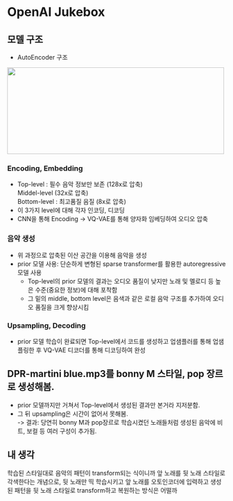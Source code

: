 # OpenAI Jukebox
## 모델 구조
* AutoEncoder 구조

<img src="https://user-images.githubusercontent.com/56261032/140885344-e62c78e4-06db-419d-b5f2-7a19eefba61e.png" width="500" height="200">

### Encoding, Embedding
* Top-level : 필수 음악 정보만 보존 (128x로 압축) <br>
  Middel-level (32x로 압축) <br>
  Bottom-level : 최고품질 음질 (8x로 압축)
* 이 3가지 level에 대해 각자 인코딩, 디코딩
* CNN을 통해 Encoding -> VQ-VAE를 통해 양자화 임베딩하여 오디오 압축
### 음악 생성
* 위 과정으로 압축된 이산 공간을 이용해 음악을 생성
* prior 모델 사용: 단순하게 변형된 sparse transformer를 활용한 autoregressive 모델 사용
  - Top-level의 prior 모델의 결과는 오디오 품질이 낮지만 노래 및 멜로디 등 높은 수준(중요한 정보)에 대해 포착함
  - 그 밑의 middle, bottom level은 음색과 같은 로컬 음악 구조를 추가하여 오디오 품질을 크게 향상시킴
### Upsampling, Decoding
* prior 모델 학습이 완료되면 Top-level에서 코드를 생성하고 업샘플러를 통해 업샘플링한 후 VQ-VAE 디코더를 통해 디코딩하여 완성
## DPR-martini blue.mp3를 bonny M 스타일, pop 장르로 생성해봄.
* prior 모델까지만 거쳐서 Top-level에서 생성된 결과만 본거라 지저분함.
* 그 뒤 upsampling은 시간이 없어서 못해봄. <br>
-> 결과: 당연히 bonny M과 pop장르로 학습시켰던 노래들처럼 생성된 음악에 비트, 보컬 등 여러 구성이 추가됨.
## 내 생각
학습된 스타일대로 음악의 패턴이 transform되는 식이니까 앞 노래를 뒷 노래 스타일로 각색한다는 개념으로,
뒷 노래만 띡 학습시키고 앞 노래를 오토인코더에 입력하고 생성된 패턴을 뒷 노래 스타일로 transform하고 복원하는 방식은 어떨까
